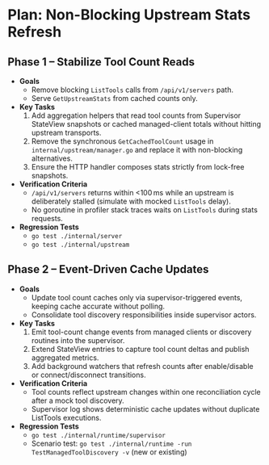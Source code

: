 # Plan: Non-Blocking Upstream Stats Refresh

## Phase 1 – Stabilize Tool Count Reads
- **Goals**
  - Remove blocking `ListTools` calls from `/api/v1/servers` path.
  - Serve `GetUpstreamStats` from cached counts only.
- **Key Tasks**
  1. Add aggregation helpers that read tool counts from Supervisor StateView snapshots or cached managed-client totals without hitting upstream transports.
  2. Remove the synchronous `GetCachedToolCount` usage in `internal/upstream/manager.go` and replace it with non-blocking alternatives.
  3. Ensure the HTTP handler composes stats strictly from lock-free snapshots.
- **Verification Criteria**
  - `/api/v1/servers` returns within <100 ms while an upstream is deliberately stalled (simulate with mocked `ListTools` delay).
  - No goroutine in profiler stack traces waits on `ListTools` during stats requests.
- **Regression Tests**
  - `go test ./internal/server`
  - `go test ./internal/upstream`

## Phase 2 – Event-Driven Cache Updates
- **Goals**
  - Update tool count caches only via supervisor-triggered events, keeping cache accurate without polling.
  - Consolidate tool discovery responsibilities inside supervisor actors.
- **Key Tasks**
  1. Emit tool-count change events from managed clients or discovery routines into the supervisor.
  2. Extend StateView entries to capture tool count deltas and publish aggregated metrics.
  3. Add background watchers that refresh counts after enable/disable or connect/disconnect transitions.
- **Verification Criteria**
  - Tool counts reflect upstream changes within one reconciliation cycle after a mock tool discovery.
  - Supervisor log shows deterministic cache updates without duplicate ListTools executions.
- **Regression Tests**
  - `go test ./internal/runtime/supervisor`
  - Scenario test: `go test ./internal/runtime -run TestManagedToolDiscovery -v` (new or existing)
